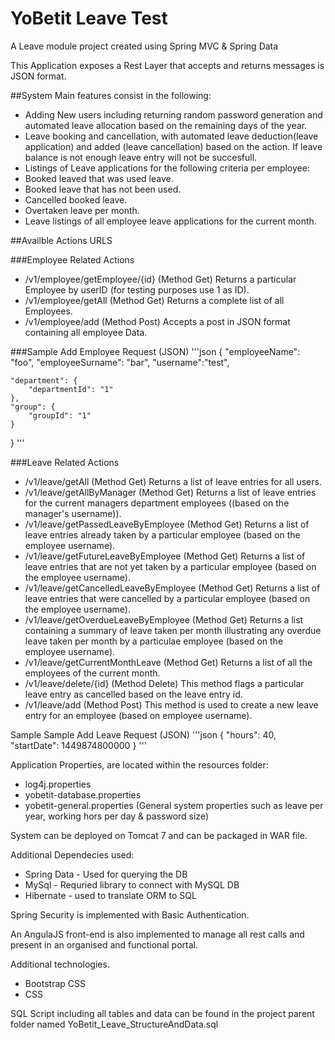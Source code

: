 # YoBetit Leave Test
A Leave module project created using Spring MVC &amp; Spring Data

This Application exposes a Rest Layer that accepts and returns messages is JSON format.

##System Main features consist in the following:

- Adding New users including returning random password generation and automated leave allocation based on the remaining days of the year.
- Leave booking and cancellation, with automated leave deduction(leave application) and added (leave cancellation) based on the action. If leave balance is not enough leave entry will not be succesfull.
- Listings of Leave applications for the following criteria per employee:
- Booked leaved that was used leave.
- Booked leave that has not been used.
- Cancelled booked leave.
- Overtaken leave per month.
- Leave listings of all employee leave applications for the current month.


##Availble Actions URLS

###Employee Related Actions

* /v1/employee/getEmployee/{id}  (Method Get) Returns a particular Employee by userID (for testing purposes use 1 as ID).
* /v1/employee/getAll            (Method Get) Returns a complete list of all Employees.
* /v1/employee/add               (Method Post) Accepts a post in JSON format containing all employee Data.

###Sample Add Employee Request (JSON)
'''json
{
    "employeeName": "foo",
    "employeeSurname": "bar",
    "username":"test",
    
    "department": {
        "departmentId": "1"
    },
    "group": {
        "groupId": "1"
    }
}
'''

###Leave Related Actions

* /v1/leave/getAll            (Method Get) Returns a list of leave entries for all users.
* /v1/leave/getAllByManager   (Method Get) Returns a list of leave entries for the current managers department employees ((based on the manager's username)).
* /v1/leave/getPassedLeaveByEmployee (Method Get) Returns a list of leave entries already taken by a particular employee (based on the employee username).
* /v1/leave/getFutureLeaveByEmployee (Method Get) Returns a list of leave entries that are not yet taken by a particular employee (based on the employee username).
* /v1/leave/getCancelledLeaveByEmployee (Method Get) Returns a list of leave entries that were cancelled by a particular employee (based on the employee username).
* /v1/leave/getOverdueLeaveByEmployee (Method Get) Returns a list containing a summary of leave taken per month illustrating any overdue leave taken per month by a particulae employee (based on the employee username).
* /v1/leave/getCurrentMonthLeave (Method Get) Returns a list of all the employees of the current month.
* /v1/leave/delete/{id} (Method Delete) This method flags a particular leave entry as cancelled based on the leave entry id.
* /v1/leave/add (Method Post) This method is used to create a new leave entry for an employee (based on employee username).

Sample
Sample Add Leave Request (JSON)
'''json
{
    "hours": 40,
    "startDate": 1449874800000
   }
'''

Application Properties, are located within the resources folder:
* log4j.properties
* yobetit-database.properties 
* yobetit-general.properties (General system properties such as leave per year, working hors per day & password size)

System can be deployed on Tomcat 7 and can be packaged in WAR file.

Additional Dependecies used:
* Spring Data - Used for querying the DB
* MySql - Requried library to connect with MySQL DB
* Hibernate - used to translate ORM to SQL 

Spring Security is implemented with Basic Authentication.

An AngulaJS front-end is also implemented to manage all rest calls and present in an organised and functional portal.

Additional technologies.
* Bootstrap CSS
* CSS


SQL Script including all tables and data can be found in the project parent folder named YoBetit_Leave_StructureAndData.sql


